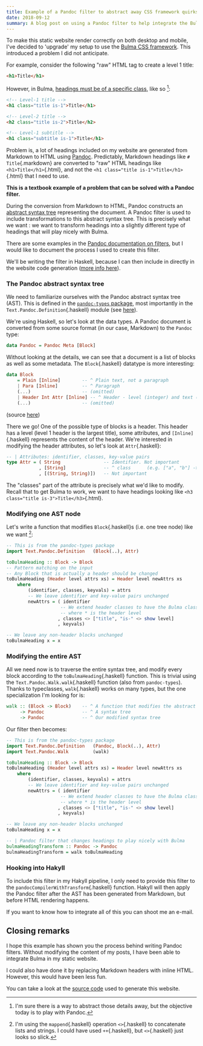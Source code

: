 ```yaml
---
title: Example of a Pandoc filter to abstract away CSS framework quirks
date: 2018-09-12
summary: A blog post on using a Pandoc filter to help integrate the Bulma CSS framework into this website.  
---
```


To make this static website render correctly on both desktop and mobile, I've decided to 'upgrade' my setup to use the [Bulma CSS framework](https://bulma.io). This introduced a problem I did not anticipate.

For example, consider the following "raw" HTML tag to create a level 1 title:

```html
<h1>Title</h1>
```

However, in Bulma, [headings must be of a specific class](https://bulma.io/documentation/elements/title/), like so [^1]:

```html
<!-- Level-1 title -->
<h1 class="title is-1">Title</h1>

<!-- Level-2 title -->
<h2 class="title is-2">Title</h2>

<!-- Level-1 subtitle -->
<h1 class="subtitle is-1">Title</h1>
```

Problem is, a lot of headings included on my website are generated from Markdown to HTML using [Pandoc](http://pandoc.org/). Predictably, Markdown headings like `# Title`{.markdown} are converted to "raw" HTML headings like `<h1>Title</h1>`{.html}, and not the `<h1 class="title is-1">Title</h1>`{.html} that I need to use.

__This is a textbook example of a problem that can be solved with a Pandoc filter.__

During the conversion from Markdown to HTML, Pandoc constructs an [abstract syntax tree](https://en.wikipedia.org/wiki/Abstract_syntax_tree) representing the document. A Pandoc filter is used to include transformations to this abstract syntax tree. This is precisely what we want : we want to transform headings into a slightly different type of headings that will play nicely with Bulma.

There are some examples in the [Pandoc documentation on filters](http://pandoc.org/filters.html), but I would like to document the process I used to create this filter.

We'll be writing the filter in Haskell, because I can then include in directly in the website code generation ([more info here](/posts/making-this-website.html)).

### The Pandoc abstract syntax tree

We need to familiarize ourselves with the Pandoc abstract syntax tree (AST). This is defined in the [`pandoc-types` package](https://hackage.haskell.org/package/pandoc-types), most importantly in the `Text.Pandoc.Definition`{.haskell} module (see [here](https://hackage.haskell.org/package/pandoc-types-1.17.5.1/docs/Text-Pandoc-Definition.html)).

We're using Haskell, so let's look at the data types. A Pandoc document is converted from some source format (in our case, Markdown) to the `Pandoc` type:

```haskell
data Pandoc = Pandoc Meta [Block]
```

Without looking at the details, we can see that a document is a list of blocks as well as some metadata. The `Block`{.haskell} datatype is more interesting:

```haskell
data Block
    = Plain [Inline]        -- ^ Plain text, not a paragraph
    | Para [Inline]         -- ^ Paragraph
    (...)                   -- (omitted)
    | Header Int Attr [Inline] -- ^ Header - level (integer) and text (inlines)
    (...)                   -- (omitted)
```
(source [here](https://hackage.haskell.org/package/pandoc-types-1.17.5.1/docs/src/Text.Pandoc.Definition.html#Block))

There we go! One of the possible type of blocks is a header. This header has a level (level 1 header is the largest title), some attributes, and `[Inline]`{.haskell} represents the content of the header. We're interested in modifying the header attributes, so let's look at `Attr`{.haskell}:

```haskell
-- | Attributes: identifier, classes, key-value pairs
type Attr = ( String                -- Identifier. Not important
            , [String]              -- ^ class      (e.g. ["a", "b"] -> class="a b" in HTML)
            , [(String, String)])   -- Not important
```



The "classes" part of the attribute is precisely what we'd like to modify. Recall that to get Bulma to work, we want to have headings looking like `<h3 class="title is-3">Title</h3>`{.html}.

### Modifying one AST node

Let's write a function that modifies `Block`{.haskell}s (i.e. one tree node) like we want [^2]:

```haskell
-- This is from the pandoc-types package
import Text.Pandoc.Definition   (Block(..), Attr)

toBulmaHeading :: Block -> Block
-- Pattern matching on the input
-- Any Block that is actually a header should be changed
toBulmaHeading (Header level attrs xs) = Header level newAttrs xs
    where
        (identifier, classes, keyvals) = attrs
        -- We leave identifier and key-value pairs unchanged
        newAttrs = ( identifier
                    -- We extend header classes to have the Bulma classes "title" and "is-*"
                    -- where * is the header level
                   , classes <> ["title", "is-" <> show level]
                   , keyvals)

-- We leave any non-header blocks unchanged
toBulmaHeading x = x
```

### Modifying the entire AST

All we need now is to traverse the entire syntax tree, and modify every block according to the `toBulmaHeading`{.haskell} function. This is trivial using the `Text.Pandoc.Walk.walk`{.haskell} function (also from `pandoc-types`). Thanks to typeclasses, `walk`{.haskell} works on many types, but the one specialization I'm looking for is:

```haskell
walk :: (Block -> Block)    -- ^ A function that modifies the abstract syntax three
     -> Pandoc              -- ^ A syntax tree       
     -> Pandoc              -- ^ Our modified syntax tree
```

Our filter then becomes:

```haskell
-- This is from the pandoc-types package
import Text.Pandoc.Definition   (Pandoc, Block(..), Attr)
import Text.Pandoc.Walk         (walk)

toBulmaHeading :: Block -> Block
toBulmaHeading (Header level attrs xs) = Header level newAttrs xs
    where
        (identifier, classes, keyvals) = attrs
        -- We leave identifier and key-value pairs unchanged
        newAttrs = ( identifier
                    -- We extend header classes to have the Bulma classes "title" and "is-*"
                    -- where * is the header level
                   , classes <> ["title", "is-" <> show level]
                   , keyvals)

-- We leave any non-header blocks unchanged
toBulmaHeading x = x

-- | Pandoc filter that changes headings to play nicely with Bulma
bulmaHeadingTransform :: Pandoc -> Pandoc
bulmaHeadingTransform = walk toBulmaHeading
```

### Hooking into Hakyll

To include this filter in my Hakyll pipeline, I only need to provide this filter to the `pandocCompilerWithTransform`{.haskell} function. Hakyll will then apply the Pandoc filter after the AST has been generated from Markdown, but before HTML rendering happens.

If you want to know how to integrate all of this you can shoot me an e-mail.

## Closing remarks

I hope this example has shown you the process behind writing Pandoc filters. Without modifying the content of my posts, I have been able to integrate Bulma in my static website. 

I could also have done it by replacing Markdown headers with inline HTML. However, this would have been less fun.

You can take a look at the [source code](https://github.com/LaurentRDC/personal-website) used to generate this website.

[^1]: I'm sure there is a way to abstract those details away, but the objective today is to play with Pandoc.

[^2]: I'm using the `mappend`{.haskell} operation `<>`{.haskell} to concatenate lists and strings. I could have used `++`{.haskell}, but `<>`{.haskell} just looks so slick.
